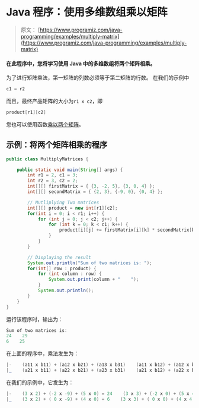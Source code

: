 # Java 程序：使用多维数组乘以矩阵

> 原文： [https://www.programiz.com/java-programming/examples/multiply-matrix](https://www.programiz.com/java-programming/examples/multiply-matrix)

#### 在此程序中，您将学习使用 Java 中的多维数组将两个矩阵相乘。

为了进行矩阵乘法，第一矩阵的列数必须等于第二矩阵的行数。 在我们的示例中

```java
c1 = r2
```

而且，最终产品矩阵的大小为`r1 x c2`，即

```java
product[r1][c2]
```

您也可以使用函数[乘以两个矩阵](/java-programming/examples/multiply-matrix-function "multiply two matrices using functions")。

## 示例：将两个矩阵相乘的程序

```java
public class MultiplyMatrices {

    public static void main(String[] args) {
        int r1 = 2, c1 = 3;
        int r2 = 3, c2 = 2;
        int[][] firstMatrix = { {3, -2, 5}, {3, 0, 4} };
        int[][] secondMatrix = { {2, 3}, {-9, 0}, {0, 4} };

        // Mutliplying Two matrices
        int[][] product = new int[r1][c2];
        for(int i = 0; i < r1; i++) {
            for (int j = 0; j < c2; j++) {
                for (int k = 0; k < c1; k++) {
                    product[i][j] += firstMatrix[i][k] * secondMatrix[k][j];
                }
            }
        }

        // Displaying the result
        System.out.println("Sum of two matrices is: ");
        for(int[] row : product) {
            for (int column : row) {
                System.out.print(column + "    ");
            }
            System.out.println();
        }
    }
}
```

运行该程序时，输出为：

```java
Sum of two matrices is:
24    29    
6    25 
```

在上面的程序中，乘法发生为：

```java
|-    (a11 x b11) + (a12 x b21) + (a13 x b31)    (a11 x b12) + (a12 x b22) + (a13 x b32)    -|
|_    (a21 x b11) + (a22 x b21) + (a23 x b31)    (a21 x b12) + (a22 x b22) + (a23 x b32)    _|

```

在我们的示例中，它发生为：

```java
|-    (3 x 2) + (-2 x -9) + (5 x 0) = 24    (3 x 3) + (-2 x 0) + (5 x 4) = 29    -|
|_    (3 x 2) + ( 0 x -9) + (4 x 0) = 6    (3 x 3) + ( 0 x 0) + (4 x 4) = 25    _|

```